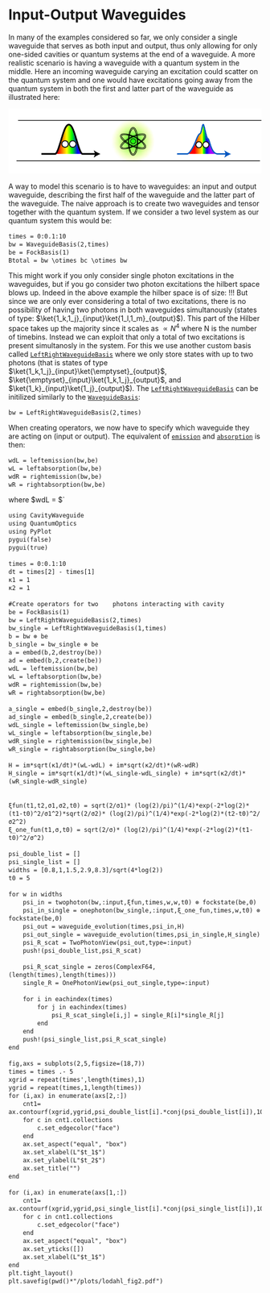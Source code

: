 # Input-Output Waveguides

In many of the examples considered so far, we only consider a single waveguide that serves as both input and output, thus only allowing for only one-sided cavities or quantum systems at the end of a waveguide. A more realistic scenario is having a waveguide with a quantum system in the middle. Here an incoming waveguide carying an excitation could scatter on the quantum system and one would have excitations going away from the quantum system in both the first and latter part of the waveguide as illustrated here:

![`alt text`](two_waveguide_lodahl.png)

A way to model this scenario is to have to waveguides: an input and output waveguide, describing the first half of the waveguide and the latter part of the waveguide. The naive approach is to create two waveguides and tensor together with the quantum system. If we consider a two level system as our quantum system this would be:

```jldoctest
times = 0:0.1:10
bw = WaveguideBasis(2,times)
be = FockBasis(1)
Btotal = bw \otimes bc \otimes bw
```

This might work if you only consider single photon excitations in the waveguides, but if you go consider two photon excitations the hilbert space blows up. Indeed in the above example the hilber space is of size: !!! But since we are only ever considering a total of two excitations, there is no possibility of having two photons in both waveguides simultanously (states of type: $\ket{1_k,1_j}_{input}\ket{1_l,1_m}_{output}$). This part of the Hilber space takes up the majority since it scales as $\propto N^4$ where N is the number of timebins. Instead we can exploit that only a total of two excitations is present simultanosly in the system. For this we use another custom basis called [`LeftRightWaveguideBasis`](@ref) where we only store states with up to two photons (that is states of type $\ket{1_k,1_j}_{input}\ket{\emptyset}_{output}$, $\ket{\emptyset}_{input}\ket{1_k,1_j}_{output}$, and $\ket{1_k}_{input}\ket{1_j}_{output}$). The [`LeftRightWaveguideBasis`](@ref) can be initilized similarly to the [`WaveguideBasis`](@ref):

```jldoctest
bw = LeftRightWaveguideBasis(2,times)
```

When creating operators, we now have to specify which waveguide they are acting on (input or output). The equivalent of [`emission`](@ref) and [`absorption`](@ref) is then:

```jldoctest
wdL = leftemission(bw,be)
wL = leftabsorption(bw,be)
wdR = rightemission(bw,be) 
wR = rightabsorption(bw,be)
```

where $wdL = $`


```jldoctest
using CavityWaveguide
using QuantumOptics
using PyPlot
pygui(false)
pygui(true)

times = 0:0.1:10
dt = times[2] - times[1]
κ1 = 1
κ2 = 1

#Create operators for two    photons interacting with cavity
be = FockBasis(1)
bw = LeftRightWaveguideBasis(2,times)
bw_single = LeftRightWaveguideBasis(1,times)
b = bw ⊗ be
b_single = bw_single ⊗ be
a = embed(b,2,destroy(be))
ad = embed(b,2,create(be))
wdL = leftemission(bw,be)
wL = leftabsorption(bw,be)
wdR = rightemission(bw,be) 
wR = rightabsorption(bw,be)

a_single = embed(b_single,2,destroy(be))
ad_single = embed(b_single,2,create(be))
wdL_single = leftemission(bw_single,be)
wL_single = leftabsorption(bw_single,be)
wdR_single = rightemission(bw_single,be) 
wR_single = rightabsorption(bw_single,be)

H = im*sqrt(κ1/dt)*(wL-wdL) + im*sqrt(κ2/dt)*(wR-wdR)
H_single = im*sqrt(κ1/dt)*(wL_single-wdL_single) + im*sqrt(κ2/dt)*(wR_single-wdR_single) 


ξfun(t1,t2,σ1,σ2,t0) = sqrt(2/σ1)* (log(2)/pi)^(1/4)*exp(-2*log(2)*(t1-t0)^2/σ1^2)*sqrt(2/σ2)* (log(2)/pi)^(1/4)*exp(-2*log(2)*(t2-t0)^2/σ2^2)
ξ_one_fun(t1,σ,t0) = sqrt(2/σ)* (log(2)/pi)^(1/4)*exp(-2*log(2)*(t1-t0)^2/σ^2)

psi_double_list = []
psi_single_list = []
widths = [0.8,1,1.5,2.9,8.3]/sqrt(4*log(2))
t0 = 5

for w in widths
    psi_in = twophoton(bw,:input,ξfun,times,w,w,t0) ⊗ fockstate(be,0)
    psi_in_single = onephoton(bw_single,:input,ξ_one_fun,times,w,t0) ⊗ fockstate(be,0)
    psi_out = waveguide_evolution(times,psi_in,H)
    psi_out_single = waveguide_evolution(times,psi_in_single,H_single)
    psi_R_scat = TwoPhotonView(psi_out,type=:input)
    push!(psi_double_list,psi_R_scat)

    psi_R_scat_single = zeros(ComplexF64,(length(times),length(times)))
    single_R = OnePhotonView(psi_out_single,type=:input)

    for i in eachindex(times)
        for j in eachindex(times)
            psi_R_scat_single[i,j] = single_R[i]*single_R[j]
        end
    end
    push!(psi_single_list,psi_R_scat_single)
end

fig,axs = subplots(2,5,figsize=(18,7))
times = times .- 5
xgrid = repeat(times',length(times),1)
ygrid = repeat(times,1,length(times))
for (i,ax) in enumerate(axs[2,:])
    cnt1= ax.contourf(xgrid,ygrid,psi_double_list[i].*conj(psi_double_list[i]),100,cmap="Blues")
    for c in cnt1.collections
        c.set_edgecolor("face")
    end
    ax.set_aspect("equal", "box")
    ax.set_xlabel(L"$t_1$")
    ax.set_ylabel(L"$t_2$")
    ax.set_title("")
end

for (i,ax) in enumerate(axs[1,:])
    cnt1= ax.contourf(xgrid,ygrid,psi_single_list[i].*conj(psi_single_list[i]),100,cmap="Reds")
    for c in cnt1.collections
        c.set_edgecolor("face")
    end
    ax.set_aspect("equal", "box")
    ax.set_yticks([])
    ax.set_xlabel(L"$t_1$")
end
plt.tight_layout()
plt.savefig(pwd()*"/plots/lodahl_fig2.pdf")
```